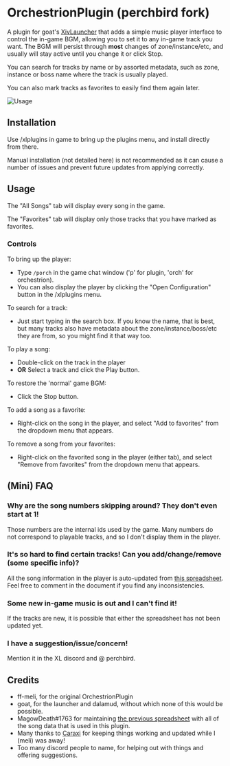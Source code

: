 # OrchestrionPlugin (perchbird fork)
A plugin for goat's [XivLauncher](https://github.com/goaaats/FFXIVQuickLauncher) that adds a simple music player interface to control the in-game BGM, allowing you to set it to any in-game track you want.  The BGM will persist through **most** changes of zone/instance/etc, and usually will stay active until you change it or click Stop.

You can search for tracks by name or by assorted metadata, such as zone, instance or boss name where the track is usually played.

You can also mark tracks as favorites to easily find them again later.

![Usage](https://github.com/ff-meli/OrchestrionPlugin/raw/master/gh/orch.gif)

## Installation
Use /xlplugins in game to bring up the plugins menu, and install directly from there.

Manual installation (not detailed here) is not recommended as it can cause a number of issues and prevent future updates from applying correctly.

## Usage
The "All Songs" tab will display every song in the game.

The "Favorites" tab will display only those tracks that you have marked as favorites.

### Controls
To bring up the player:
* Type `/porch` in the game chat window ('p' for plugin, 'orch' for orchestrion).
* You can also display the player by clicking the "Open Configuration" button in the /xlplugins menu.

To search for a track:
* Just start typing in the search box.  If you know the name, that is best, but many tracks also have metadata about the zone/instance/boss/etc they are from, so you might find it that way too.

To play a song:
* Double-click on the track in the player
* **OR** Select a track and click the Play button.

To restore the 'normal' game BGM:
* Click the Stop button.

To add a song as a favorite:
* Right-click on the song in the player, and select "Add to favorites" from the dropdown menu that appears.

To remove a song from your favorites:
* Right-click on the favorited song in the player (either tab), and select "Remove from favorites" from the dropdown menu that appears.

## (Mini) FAQ

### Why are the song numbers skipping around?  They don't even start at 1!
Those numbers are the internal ids used by the game.  Many numbers do not correspond to playable tracks, and so I don't display them in the player.

### It's so hard to find certain tracks!  Can you add/change/remove (some specific info)?
All the song information in the player is auto-updated from [this spreadsheet](https://docs.google.com/spreadsheets/d/1gGNCu85sjd-4CDgqw-K5tefTe4HYuDK38LkRyvx_fEc).
Feel free to comment in the document if you find any inconsistencies.

### Some new in-game music is out and I can't find it!
If the tracks are new, it is possible that either the spreadsheet has not been updated yet.

### I have a suggestion/issue/concern!
Mention it in the XL discord and @ perchbird.

## Credits
* ff-meli, for the original OrchestrionPlugin
* goat, for the launcher and dalamud, without which none of this would be possible.
* MagowDeath#1763 for maintaining [the previous spreadsheet](https://docs.google.com/spreadsheets/d/14yjTMHYmuB1m5-aJO8CkMferRT9sNzgasYq02oJENWs/edit#gid=0) with all of the song data that is used in this plugin.
* Many thanks to [Caraxi](https://github.com/Caraxi/) for keeping things working and updated while I (meli) was away!
* Too many discord people to name, for helping out with things and offering suggestions.
